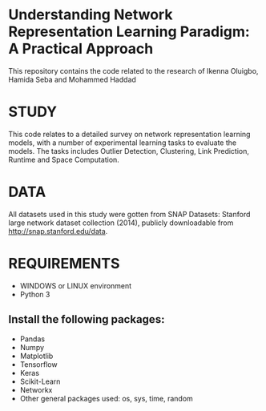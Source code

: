 # Understanding Network Representation Learning Paradigm: A Practical Approach  
This repository contains the code related to the research of Ikenna Oluigbo, Hamida Seba and Mohammed Haddad

# STUDY
This code relates to a detailed survey on network representation learning models, with a number of experimental learning tasks 
to evaluate the models. The tasks includes Outlier Detection, Clustering, Link Prediction, Runtime and Space Computation. 

# DATA
All datasets used in this study were gotten from SNAP Datasets: Stanford large network dataset collection (2014), publicly 
downloadable from http://snap.stanford.edu/data.

# REQUIREMENTS
 - WINDOWS or LINUX environment
 - Python 3
## Install the following packages:
 - Pandas
 - Numpy
 - Matplotlib 
 - Tensorflow
 - Keras
 - Scikit-Learn
 - Networkx
 - Other general packages used: os, sys, time, random
